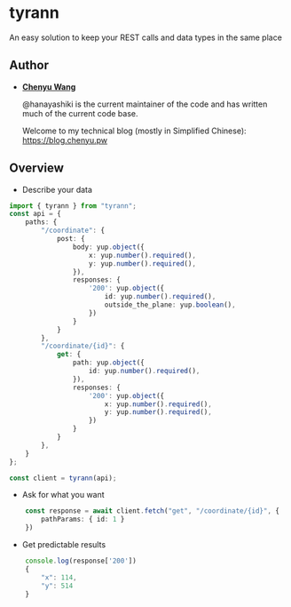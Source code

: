 # tyrann
An easy solution to keep your REST calls and data types in the same place

## Author
* __[Chenyu Wang](https://github.com/hanayashiki)__

    @hanayashiki is the current maintainer of the code and has written much of the
    current code base.

    Welcome to my technical blog (mostly in Simplified Chinese): https://blog.chenyu.pw  

## Overview

+ Describe your data

```typescript
import { tyrann } from "tyrann";
const api = {
    paths: {
        "/coordinate": {
            post: {
                body: yup.object({
                    x: yup.number().required(),
                    y: yup.number().required(),
                }),
                responses: {
                    '200': yup.object({
                        id: yup.number().required(),
                        outside_the_plane: yup.boolean(),
                    })
                }
            }
        },
        "/coordinate/{id}": {
            get: {
                path: yup.object({
                    id: yup.number().required(),
                }),
                responses: {
                    '200': yup.object({
                        x: yup.number().required(),
                        y: yup.number().required(),
                    })
                }
            }
        },
    }
};

const client = tyrann(api);
```

+ Ask for what you want
```typescript
    const response = await client.fetch("get", "/coordinate/{id}", {
        pathParams: { id: 1 }
    })
```

+ Get predictable results
```typescript
    console.log(response['200'])
    {
        "x": 114,
        "y": 514
    }
```
